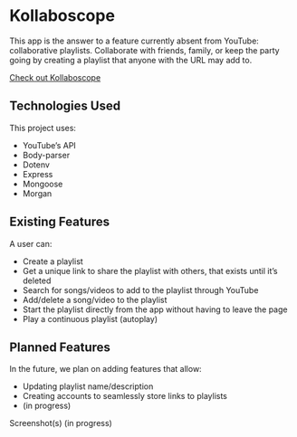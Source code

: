 # Kollaboscope

This app is the answer to a feature currently absent from YouTube: collaborative playlists. Collaborate with friends, family, or keep the party going by creating a playlist that anyone with the URL may add to.

[Check out Kollaboscope](https://kollaboscope.herokuapp.com/)

## Technologies Used

This project uses:
- YouTube’s API
- Body-parser
- Dotenv
- Express
- Mongoose
- Morgan

## Existing Features
A user can:
- Create a playlist
- Get a unique link to share the playlist with others, that exists until it’s deleted
- Search for songs/videos to add to the playlist through YouTube
- Add/delete a song/video to the playlist
- Start the playlist directly from the app without having to leave the page
- Play a continuous playlist (autoplay)

## Planned Features

In the future, we plan on adding features that allow:
- Updating playlist name/description
- Creating accounts to seamlessly store links to playlists
- (in progress)



Screenshot(s) (in progress)
